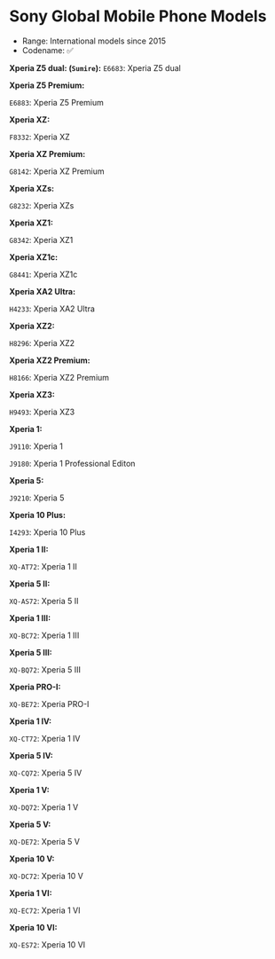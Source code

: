 # Sony Global Mobile Phone Models
- Range: International models since 2015
- Codename: ✅

**Xperia Z5 dual: (`Sumire`):**
`E6683`: Xperia Z5 dual

**Xperia Z5 Premium:**

`E6883`: Xperia Z5 Premium

**Xperia XZ:**

`F8332`: Xperia XZ

**Xperia XZ Premium:**

`G8142`: Xperia XZ Premium

**Xperia XZs:**

`G8232`: Xperia XZs

**Xperia XZ1:**

`G8342`: Xperia XZ1

**Xperia XZ1c:**

`G8441`: Xperia XZ1c

**Xperia XA2 Ultra:**

`H4233`: Xperia XA2 Ultra

**Xperia XZ2:**

`H8296`: Xperia XZ2

**Xperia XZ2 Premium:**

`H8166`: Xperia XZ2 Premium

**Xperia XZ3:**

`H9493`: Xperia XZ3

**Xperia 1:**

`J9110`: Xperia 1

`J9180`: Xperia 1 Professional Editon

**Xperia 5:**

`J9210`: Xperia 5

**Xperia 10 Plus:**

`I4293`: Xperia 10 Plus

**Xperia 1 II:**

`XQ-AT72`: Xperia 1 II

**Xperia 5 II:**

`XQ-AS72`: Xperia 5 II

**Xperia 1 III:**

`XQ-BC72`: Xperia 1 III

**Xperia 5 III:**

`XQ-BQ72`: Xperia 5 III

**Xperia PRO-I:**

`XQ-BE72`: Xperia PRO-I

**Xperia 1 IV:**

`XQ-CT72`: Xperia 1 IV

**Xperia 5 IV:**

`XQ-CQ72`: Xperia 5 IV

**Xperia 1 V:**

`XQ-DQ72`: Xperia 1 V

**Xperia 5 V:**

`XQ-DE72`: Xperia 5 V

**Xperia 10 V:**

`XQ-DC72`: Xperia 10 V

**Xperia 1 VI:**

`XQ-EC72`: Xperia 1 VI

**Xperia 10 VI:**

`XQ-ES72`: Xperia 10 VI
